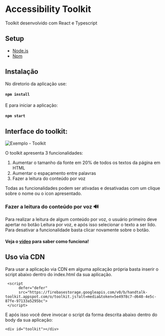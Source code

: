 # Accessibility Toolkit

Toolkit desenvolvido com React e Typescript

## Setup

- [Node.js](https://nodejs.org/pt-br/)
- [Npm](https://nodejs.org/pt-br/)

## Instalação

No diretorio da aplicação use:

#### `npm install`

E para iniciar a aplicação:

#### `npm start`

## Interface do toolkit:

![Exemplo - Toolkit](https://firebasestorage.googleapis.com/v0/b/handtalk-toolkit.appspot.com/o/Captura%20de%20tela%202023-03-21%20172541.png?alt=media&token=b3085d3b-c991-4d22-9814-2ede03a6da8a)

O toolkit apresenta 3 funcionalidades:

1. Aumentar o tamanho da fonte em 20% de todos os textos da página em HTML
2. Aumentar o espaçamento entre palavras
3. Fazer a leitura do conteúdo por voz

Todas as funcionalidades podem ser ativadas e desativadas com um clique sobre o nome ou o icon apresentado.

### Fazer a leitura do conteúdo por voz :loud_sound:

Para realizar a leitura de algum conteúdo por voz, o usuário primeiro deve apertar no botão Leitura por voz, e após isso selecionar o texto a ser lido. Para desativar a funcionalidade basta clicar novamente sobre o botão.

#### Veja o [vídeo](https://firebasestorage.googleapis.com/v0/b/handtalk-toolkit.appspot.com/o/essedaqio.mp4?alt=media&token=3abb770b-5294-40ab-b76c-2612313f1f72) para saber como funciona!

## Uso via CDN

Para usar a aplicação via CDN em alguma aplicação própria basta inserir o script abaixo dentro do index.html da sua aplicação.

```
 <script
      defer="defer"
      src="https://firebasestorage.googleapis.com/v0/b/handtalk-toolkit.appspot.com/o/toolkit.js?alt=media&token=5e4978c7-d648-4e5c-87fe-97133a5295bc">
 </script>
```
E após isso você deve invocar o script da forma descrita abaixo dentro do body da sua aplicação:

`<div id="toolkit"></div>`

